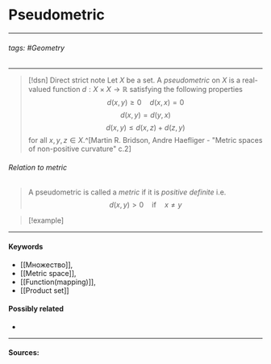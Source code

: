 # Pseudometric
***
###### tags: #Geometry  
***
>[!dsn] Direct strict note
>Let $X$ be a set. A *pseudometric* on $X$ is a real-valued function $d:X\times X\to\mathbb{R}$ satisfying the following properties $$d(x,y)\ge0\quad d(x,x)=0$$ $$d(x,y)=d(y,x)$$ $$d(x,y)\le d(x,z)+d(z,y)$$ for all $x,y,z\in X$.^[Martin R. Bridson, Andre Haefliger - "Metric spaces of non-positive curvature" c.2]

###### Relation to metric
>A pseudometric is called a *metric* if it is *positive definite* i.e. $$d(x,y)>0\quad\text{if}\quad x\ne y$$

>[!example] 
>
***
#### Keywords
- [[Множество]],
- [[Metric space]],
- [[Function(mapping)]],
- [[Product set]]
#### Possibly related
- 
***
#### Sources: